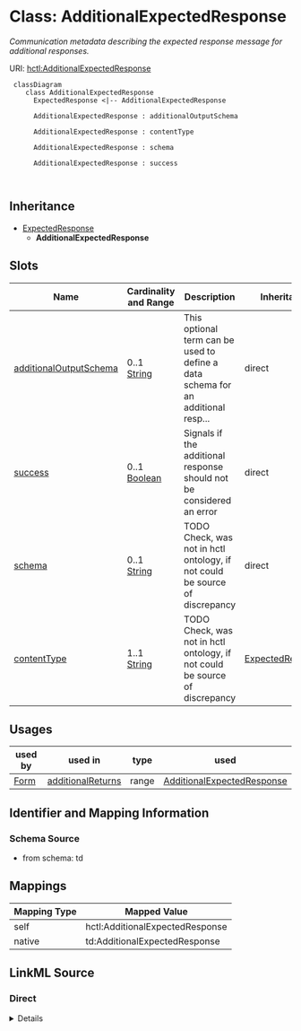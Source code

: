 

# Class: AdditionalExpectedResponse


_Communication metadata describing the expected response message for additional responses._





URI: [hctl:AdditionalExpectedResponse](https://www.w3.org/2019/wot/hypermedia#AdditionalExpectedResponse)




```mermaid
 classDiagram
    class AdditionalExpectedResponse
      ExpectedResponse <|-- AdditionalExpectedResponse
      
      AdditionalExpectedResponse : additionalOutputSchema
        
      AdditionalExpectedResponse : contentType
        
      AdditionalExpectedResponse : schema
        
      AdditionalExpectedResponse : success
        
      
```





## Inheritance
* [ExpectedResponse](ExpectedResponse.md)
    * **AdditionalExpectedResponse**



## Slots

| Name | Cardinality and Range | Description | Inheritance |
| ---  | --- | --- | --- |
| [additionalOutputSchema](additionalOutputSchema.md) | 0..1 <br/> [String](String.md) | This optional term can be used to define a data schema for an additional resp... | direct |
| [success](success.md) | 0..1 <br/> [Boolean](Boolean.md) | Signals if the additional response should not be considered an error | direct |
| [schema](schema.md) | 0..1 <br/> [String](String.md) | TODO Check, was not in hctl ontology, if not could be source of discrepancy | direct |
| [contentType](contentType.md) | 1..1 <br/> [String](String.md) | TODO Check, was not in hctl ontology, if not could be source of discrepancy | [ExpectedResponse](ExpectedResponse.md) |





## Usages

| used by | used in | type | used |
| ---  | --- | --- | --- |
| [Form](Form.md) | [additionalReturns](additionalReturns.md) | range | [AdditionalExpectedResponse](AdditionalExpectedResponse.md) |






## Identifier and Mapping Information







### Schema Source


* from schema: td





## Mappings

| Mapping Type | Mapped Value |
| ---  | ---  |
| self | hctl:AdditionalExpectedResponse |
| native | td:AdditionalExpectedResponse |





## LinkML Source

<!-- TODO: investigate https://stackoverflow.com/questions/37606292/how-to-create-tabbed-code-blocks-in-mkdocs-or-sphinx -->

### Direct

<details>
```yaml
name: AdditionalExpectedResponse
description: Communication metadata describing the expected response message for additional
  responses.
from_schema: td
is_a: ExpectedResponse
attributes:
  additionalOutputSchema:
    name: additionalOutputSchema
    description: This optional term can be used to define a data schema for an additional
      response if it differs from the default output data schema. Rather than a DataSchema
      object, the name of a previous definition given in a SchemaDefinitions map must
      be used.
    from_schema: td
    rank: 1000
    domain_of:
    - AdditionalExpectedResponse
  success:
    name: success
    description: Signals if the additional response should not be considered an error.
    from_schema: td
    rank: 1000
    domain_of:
    - AdditionalExpectedResponse
    range: boolean
  schema:
    name: schema
    description: TODO Check, was not in hctl ontology, if not could be source of discrepancy
    from_schema: td
    rank: 1000
    domain_of:
    - AdditionalExpectedResponse
class_uri: hctl:AdditionalExpectedResponse

```
</details>

### Induced

<details>
```yaml
name: AdditionalExpectedResponse
description: Communication metadata describing the expected response message for additional
  responses.
from_schema: td
is_a: ExpectedResponse
attributes:
  additionalOutputSchema:
    name: additionalOutputSchema
    description: This optional term can be used to define a data schema for an additional
      response if it differs from the default output data schema. Rather than a DataSchema
      object, the name of a previous definition given in a SchemaDefinitions map must
      be used.
    from_schema: td
    rank: 1000
    alias: additionalOutputSchema
    owner: AdditionalExpectedResponse
    domain_of:
    - AdditionalExpectedResponse
    range: string
  success:
    name: success
    description: Signals if the additional response should not be considered an error.
    from_schema: td
    rank: 1000
    alias: success
    owner: AdditionalExpectedResponse
    domain_of:
    - AdditionalExpectedResponse
    range: boolean
  schema:
    name: schema
    description: TODO Check, was not in hctl ontology, if not could be source of discrepancy
    from_schema: td
    rank: 1000
    alias: schema
    owner: AdditionalExpectedResponse
    domain_of:
    - AdditionalExpectedResponse
    range: string
  contentType:
    name: contentType
    description: TODO Check, was not in hctl ontology, if not could be source of discrepancy
    from_schema: td
    rank: 1000
    alias: contentType
    owner: AdditionalExpectedResponse
    domain_of:
    - ExpectedResponse
    - Form
    range: string
    required: true
class_uri: hctl:AdditionalExpectedResponse

```
</details>